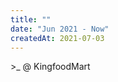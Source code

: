 ```yaml
---
title: ""
date: "Jun 2021 - Now"
createdAt: 2021-07-03
---
```


<div class="grid gap-1 mb-8">
  <div class="col-span-2">
    <div class="col-span-2">
    <span> >_ </span> @ <span class="bg-orange-500 p-0.5"><span class="text-white">Kingfood</span><span class="text-blue-950">Mart</span></span>
    </div>
    <div class="col-span-2 text-sm text-justify ml-2 mt-2">
    </div>
  </div>
</div>
